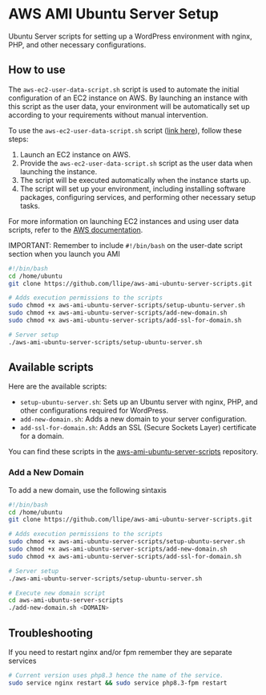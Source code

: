 # AWS AMI Ubuntu Server Setup

Ubuntu Server scripts for setting up a WordPress environment with nginx, PHP, and other necessary configurations.

## How to use

The `aws-ec2-user-data-script.sh` script is used to automate the initial configuration of an EC2 instance on AWS. By launching an instance with this script as the user data, your environment will be automatically set up according to your requirements without manual intervention.

To use the `aws-ec2-user-data-script.sh` script ([link here](aws-ec2-user-data-script.sh)), follow these steps:

1. Launch an EC2 instance on AWS.
2. Provide the `aws-ec2-user-data-script.sh` script as the user data when launching the instance.
3. The script will be executed automatically when the instance starts up.
4. The script will set up your environment, including installing software packages, configuring services, and performing other necessary setup tasks.

For more information on launching EC2 instances and using user data scripts, refer to the [AWS documentation](https://docs.aws.amazon.com/AWSEC2/latest/UserGuide/user-data.html).

IMPORTANT: Remember to include `#!/bin/bash` on the user-date script section when you launch you AMI

```bash
#!/bin/bash
cd /home/ubuntu
git clone https://github.com/llipe/aws-ami-ubuntu-server-scripts.git

# Adds execution permissions to the scripts
sudo chmod +x aws-ami-ubuntu-server-scripts/setup-ubuntu-server.sh
sudo chmod +x aws-ami-ubuntu-server-scripts/add-new-domain.sh
sudo chmod +x aws-ami-ubuntu-server-scripts/add-ssl-for-domain.sh

# Server setup
./aws-ami-ubuntu-server-scripts/setup-ubuntu-server.sh
```

## Available scripts

Here are the available scripts:

- `setup-ubuntu-server.sh`: Sets up an Ubuntu server with nginx, PHP, and other configurations required for WordPress.
- `add-new-domain.sh`: Adds a new domain to your server configuration.
- `add-ssl-for-domain.sh`: Adds an SSL (Secure Sockets Layer) certificate for a domain.

You can find these scripts in the [aws-ami-ubuntu-server-scripts](https://github.com/llipe/aws-ami-ubuntu-server-scripts) repository.

### Add a New Domain
To add a new domain, use the following sintaxis

```bash
#!/bin/bash
cd /home/ubuntu
git clone https://github.com/llipe/aws-ami-ubuntu-server-scripts.git

# Adds execution permissions to the scripts
sudo chmod +x aws-ami-ubuntu-server-scripts/setup-ubuntu-server.sh
sudo chmod +x aws-ami-ubuntu-server-scripts/add-new-domain.sh
sudo chmod +x aws-ami-ubuntu-server-scripts/add-ssl-for-domain.sh

# Server setup
./aws-ami-ubuntu-server-scripts/setup-ubuntu-server.sh

# Execute new domain script
cd aws-ami-ubuntu-server-scripts
./add-new-domain.sh <DOMAIN>
```

## Troubleshooting

If you need to restart nginx and/or fpm remember they are separate services

```bash
# Current version uses php8.3 hence the name of the service.
sudo service nginx restart && sudo service php8.3-fpm restart
```
